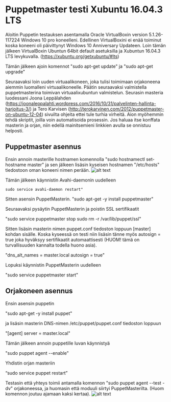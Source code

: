 # Puppetmaster testi Xubuntu 16.04.3 LTS

Aloitin Puppetin testauksen asentamalla Oracle VirtualBoxin version 5.1.26-117224 Windows 10 pro koneelleni. Edellinen VirtualBoxini ei enää toiminut koska koneeni oli päivittynyt Windows 10 Anniversary Updateen. Loin tämän jälkeen VirtualBoxin Ubuntun 64bit default asetuksilla ja Xubuntun 16.04.3 LTS levykuvalla. (https://xubuntu.org/getxubuntu/#lts)

Tämän jälkeen ajoin komennot "sudo apt-get update" ja "sudo apt-get upgrade"

Seuraavaksi loin uuden virtuaalikoneen, joka tulisi toimimaan orjakoneena aiemmin luomalleni virtuaalikoneelle. Päätin seuraavaksi valmistella puppetmasterina toimivan virtuaalixubuntun valmistelun. Seurasin masteria luodessani Joona Leppälahden (https://joonaleppalahti.wordpress.com/2016/10/31/palvelinten-hallinta-harjoitus-3/) ja Tero Karvisen (http://terokarvinen.com/2012/puppetmaster-on-ubuntu-12-04) sivuilta ohjeita ettei tule turhia virheitä.
Aion myöhemmin tehdä skriptit, joilla voin automatisoida prosessin. Jos haluaa itse konffata masterin ja orjan, niin edellä mainitsemieni linkkien avulla se onnistuu helposti. 

## Puppetmaster asennus

Ensin annoin masterille hostnamen komennolla "sudo hostnamectl set-hostname master" ja sen jälkeen lisäsin kyseisen hostnamen "/etc/hosts" tiedostoon oman koneeni nimen perään. 
![alt text](https://raw.githubusercontent.com/joonaleppalahti/CCM/master/puppetkuvat/1.png "1")

Tämän jälkeen käynnistin Avahi-daemonin uudelleen

 `sudo service avahi-daemon restart"`

Sitten asensin PuppetMasterin.
"sudo apt-get -y install puppetmaster"

Seuraavaksi pysäytin PuppetMasterin ja poistin SSL sertifikaatit

"sudo service puppetmaster stop
sudo rm -r /var/lib/puppet/ssl"

Sitten lisäsin masterin nimen puppet.conf tiedoston loppuun [master] kohdan sisälle. Koska kyseessä on testi niin lisäsin tänne myös autosign = true joka hyväksyy sertifikaatit automaattisesti (HUOM! tämä on turvallisuuden kannalta todella huono asia).

"dns_alt_names = master.local
autosign = true"

Lopuksi käynnistin PuppetMasterin uudelleen

"sudo service puppetmaster start"

## Orjakoneen asennus

Ensin asensin puppetin 

"sudo apt-get -y install puppet"

ja lisäsin masterin DNS-nimen /etc/puppet/puppet.conf tiedoston loppuun

"[agent]
server = master.local"

Tämän jälkeen annoin puppetille luvan käynnistyä

"sudo puppet agent --enable"

Yhdistin orjan masteriin 

“sudo service puppet restart”

Testasin että yhteys toimii antamalla komennon "sudo puppet agent --test -dv" orjakoneessa, ja huomasin että moduuli siirtyi PuppetMasterilta. (Huom komennon joutuu ajamaan kaksi kertaa).
![alt text](https://raw.githubusercontent.com/joonaleppalahti/CCM/master/puppetkuvat/2.png "2")
